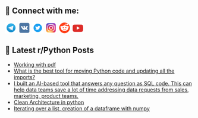 ## 🔎 Connect with me:
[<img src="https://github.com/bullbesh/bullbesh/blob/main/images/Telegram.png" width="32" height="32" />](https://t.me/bullbesh)
[<img src="https://github.com/bullbesh/bullbesh/blob/main/images/VK.png" width="32" height="32" />](https://vk.com/bullbesh)
[<img src="https://github.com/bullbesh/bullbesh/blob/main/images/Twitter.png" width="32" height="32" />](https://twitter.com/bullbesh1)
[<img src="https://github.com/bullbesh/bullbesh/blob/main/images/Instagram.png" width="32" height="32" />](https://www.instagram.com/bullbesh)
[<img src="https://github.com/bullbesh/bullbesh/blob/main/images/Reddit.png" width="32" height="32" />](https://www.reddit.com/user/bullbesh)
[<img src="https://github.com/bullbesh/bullbesh/blob/main/images/YouTube.png" width="32" height="32" />](https://www.youtube.com/channel/UCtfjRs6uzgq5mfm8S06WTcg)

## 📕 Latest r/Python Posts
<!-- BLOG-POST-LIST:START -->
- [Working with pdf](https://www.reddit.com/r/Python/comments/yv1lhh/working_with_pdf/)
- [What is the best tool for moving Python code and updating all the imports?](https://www.reddit.com/r/Python/comments/yv14cv/what_is_the_best_tool_for_moving_python_code_and/)
- [I built an AI-based tool that answers any question as SQL code. This can help data teams save a lot of time addressing data requests from sales, marketing, product teams.](https://www.reddit.com/r/Python/comments/yv13bi/i_built_an_aibased_tool_that_answers_any_question/)
- [Clean Architecture in python](https://www.reddit.com/r/Python/comments/yuz6b8/clean_architecture_in_python/)
- [Iterating over a list, creation of a dataframe with numpy](https://www.reddit.com/r/Python/comments/yuxtfj/iterating_over_a_list_creation_of_a_dataframe/)
<!-- BLOG-POST-LIST:END -->
